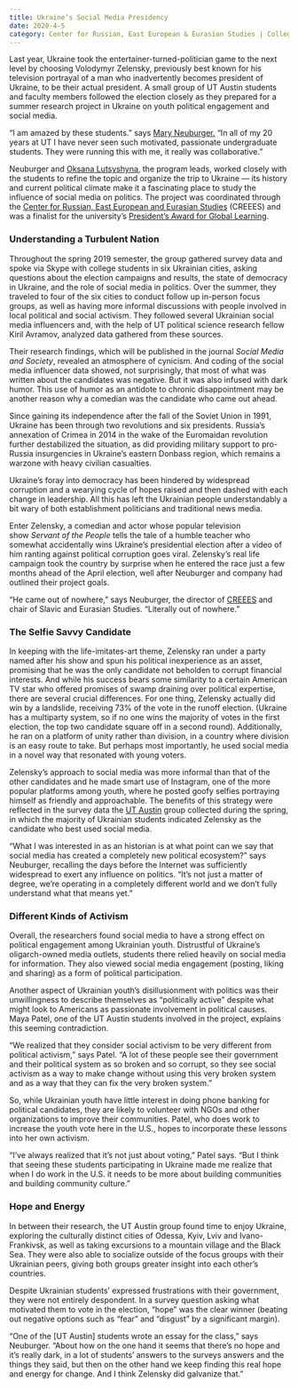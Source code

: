 ```yaml
--- 
title: Ukraine’s Social Media Presidency
date: 2020-4-5
category: Center for Russian, East European & Eurasian Studies | College of Liberal Arts
---
```


Last year, Ukraine took the entertainer-turned-politician game to the next level by choosing Volodymyr Zelensky, previously best known for his television portrayal of a man who inadvertently becomes president of Ukraine, to be their actual president. A small group of UT Austin students and faculty members followed the election closely as they prepared for a summer research project in Ukraine on youth political engagement and social media.

“I am amazed by these students.” says [Mary Neuburger.](https://liberalarts.utexas.edu/slavic/faculty/maryneu) “In all of my 20 years at UT I have never seen such motivated, passionate undergraduate students. They were running this with me, it really was collaborative.”

Neuburger and [Oksana Lutsyshyna](https://liberalarts.utexas.edu/slavic/faculty/ol2759), the program leads, worked closely with the students to refine the topic and organize the trip to Ukraine — its history and current political climate make it a fascinating place to study the influence of social media on politics. The project was coordinated through the [Center for Russian, East European and Eurasian Studies](https://liberalarts.utexas.edu/slavic/CREEES/About-CREEES.php) (CREEES) and was a finalist for the university’s [President’s Award for Global Learning](https://presidentsglobalaward.utexas.edu/).

### Understanding a Turbulent Nation

Throughout the spring 2019 semester, the group gathered survey data and spoke via Skype with college students in six Ukrainian cities, asking questions about the election campaigns and results, the state of democracy in Ukraine, and the role of social media in politics. Over the summer, they traveled to four of the six cities to conduct follow up in-person focus groups, as well as having more informal discussions with people involved in local political and social activism. They followed several Ukrainian social media influencers and, with the help of UT political science research fellow Kiril Avramov, analyzed data gathered from these sources.

Their research findings, which will be published in the journal _Social Media and Society_, revealed an atmosphere of cynicism. And coding of the social media influencer data showed, not surprisingly, that most of what was written about the candidates was negative. But it was also infused with dark humor. This use of humor as an antidote to chronic disappointment may be another reason why a comedian was the candidate who came out ahead.

Since gaining its independence after the fall of the Soviet Union in 1991, Ukraine has been through two revolutions and six presidents. Russia’s annexation of Crimea in 2014 in the wake of the Euromaidan revolution further destabilized the situation, as did providing military support to pro-Russia insurgencies in Ukraine’s eastern Donbass region, which remains a warzone with heavy civilian casualties.

Ukraine’s foray into democracy has been hindered by widespread corruption and a wearying cycle of hopes raised and then dashed with each change in leadership. All this has left the Ukrainian people understandably a bit wary of both establishment politicians and traditional news media.

Enter Zelensky, a comedian and actor whose popular television show _Servant of the People_ tells the tale of a humble teacher who somewhat accidentally wins Ukraine’s presidential election after a video of him ranting against political corruption goes viral. Zelensky’s real life campaign took the country by surprise when he entered the race just a few months ahead of the April election, well after Neuburger and company had outlined their project goals.

“He came out of nowhere,” says Neuburger, the director of [CREEES](https://liberalarts.utexas.edu/slavic/CREEES/About-CREEES.php) and chair of Slavic and Eurasian Studies. “Literally out of nowhere.”

### The Selfie Savvy Candidate

In keeping with the life-imitates-art theme, Zelensky ran under a party named after his show and spun his political inexperience as an asset, promising that he was the only candidate not beholden to corrupt financial interests. And while his success bears some similarity to a certain American TV star who offered promises of swamp draining over political expertise, there are several crucial differences. For one thing, Zelensky actually did win by a landslide, receiving 73% of the vote in the runoff election. (Ukraine has a multiparty system, so if no one wins the majority of votes in the first election, the top two candidate square off in a second round). Additionally, he ran on a platform of unity rather than division, in a country where division is an easy route to take. But perhaps most importantly, he used social media in a novel way that resonated with young voters.

Zelensky’s approach to social media was more informal than that of the other candidates and he made smart use of Instagram, one of the more popular platforms among youth, where he posted goofy selfies portraying himself as friendly and approachable. The benefits of this strategy were reflected in the survey data the [UT Austin](https://www.utexas.edu/) group collected during the spring, in which the majority of Ukrainian students indicated Zelensky as the candidate who best used social media.

“What I was interested in as an historian is at what point can we say that social media has created a completely new political ecosystem?” says Neuburger, recalling the days before the Internet was sufficiently widespread to exert any influence on politics. “It’s not just a matter of degree, we’re operating in a completely different world and we don’t fully understand what that means yet.”

### Different Kinds of Activism

Overall, the researchers found social media to have a strong effect on political engagement among Ukrainian youth. Distrustful of Ukraine’s oligarch-owned media outlets, students there relied heavily on social media for information. They also viewed social media engagement (posting, liking and sharing) as a form of political participation.

Another aspect of Ukrainian youth’s disillusionment with politics was their unwillingness to describe themselves as “politically active” despite what might look to Americans as passionate involvement in political causes. Maya Patel, one of the UT Austin students involved in the project, explains this seeming contradiction.

“We realized that they consider social activism to be very different from political activism,” says Patel. “A lot of these people see their government and their political system as so broken and so corrupt, so they see social activism as a way to make change without using this very broken system and as a way that they can fix the very broken system.”

So, while Ukrainian youth have little interest in doing phone banking for political candidates, they are likely to volunteer with NGOs and other organizations to improve their communities. Patel, who does work to increase the youth vote here in the U.S., hopes to incorporate these lessons into her own activism.

“I’ve always realized that it’s not just about voting,” Patel says. “But I think that seeing these students participating in Ukraine made me realize that when I do work in the U.S. it needs to be more about building communities and building community culture.”

### Hope and Energy

In between their research, the UT Austin group found time to enjoy Ukraine, exploring the culturally distinct cities of Odessa, Kyiv, Lviv and Ivano-Frankivsk, as well as taking excursions to a mountain village and the Black Sea. They were also able to socialize outside of the focus groups with their Ukrainian peers, giving both groups greater insight into each other’s countries.

Despite Ukrainian students’ expressed frustrations with their government, they were not entirely despondent. In a survey question asking what motivated them to vote in the election, “hope” was the clear winner (beating out negative options such as “fear” and “disgust” by a significant margin).

“One of the \[UT Austin\] students wrote an essay for the class,” says Neuburger. “About how on the one hand it seems that there’s no hope and it’s really dark, in a lot of students’ answers to the surveys answers and the things they said, but then on the other hand we keep finding this real hope and energy for change. And I think Zelensky did galvanize that.”